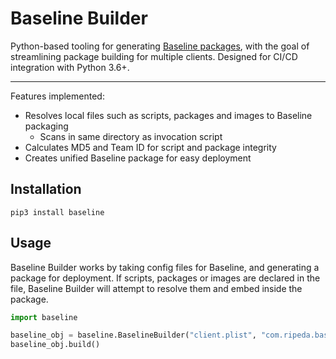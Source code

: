 # Baseline Builder


Python-based tooling for generating [Baseline packages](https://github.com/SecondSonConsulting/Baseline), with the goal of streamlining package building for multiple clients. Designed for CI/CD integration with Python 3.6+.

------------

Features implemented:
- Resolves local files such as scripts, packages and images to Baseline packaging
  - Scans in same directory as invocation script
- Calculates MD5 and Team ID for script and package integrity
- Creates unified Baseline package for easy deployment

## Installation

```
pip3 install baseline
```


## Usage

Baseline Builder works by taking config files for Baseline, and generating a package for deployment. If scripts, packages or images are declared in the file, Baseline Builder will attempt to resolve them and embed inside the package.

```py
import baseline

baseline_obj = baseline.BaselineBuilder("client.plist", "com.ripeda.baseline.client", "1.0.0")
baseline_obj.build()
```